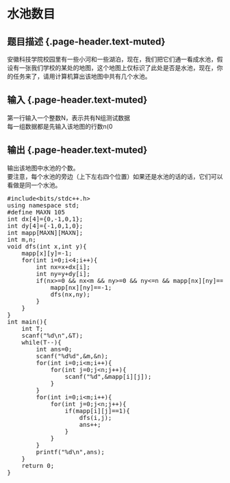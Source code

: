 # 水池数目

## 题目描述 {.page-header.text-muted}

<div class="content">
  安徽科技学院校园里有一些小河和一些湖泊，现在，我们把它们通一看成水池，假设有一张我们学校的某处的地图，这个地图上仅标识了此处是否是水池，现在，你的任务来了，请用计算机算出该地图中共有几个水池。
</div>

## 输入 {.page-header.text-muted}

<div class="content">
  第一行输入一个整数N，表示共有N组测试数据<br /> 每一组数据都是先输入该地图的行数n(0<n<100)与列数m(0<m<100)，然后，输入接下来的m行每行输入n个数，表示此处有水还是没水（1表示此处是水池，0表示此处是地面）
</div>

## 输出 {.page-header.text-muted}

<div class="content">
  输出该地图中水池的个数。<br /> 要注意，每个水池的旁边（上下左右四个位置）如果还是水池的话的话，它们可以看做是同一个水池。</p> 
  
  <pre class="EnlighterJSRAW" data-enlighter-language="cpp">#include&lt;bits/stdc++.h&gt;
using namespace std;
#define MAXN 105
int dx[4]={0,-1,0,1};
int dy[4]={-1,0,1,0};
int mapp[MAXN][MAXN];
int m,n;
void dfs(int x,int y){
    mapp[x][y]=-1;
    for(int i=0;i&lt;4;i++){
        int nx=x+dx[i];
        int ny=y+dy[i];
        if(nx&gt;=0 && nx&lt;m && ny&gt;=0 && ny&lt;=n && mapp[nx][ny]==1){
            mapp[nx][ny]==-1;
            dfs(nx,ny);
        }
    }
}
int main(){
    int T;
    scanf("%d\n",&T);
    while(T--){
        int ans=0;
        scanf("%d%d",&m,&n);
        for(int i=0;i&lt;m;i++){
            for(int j=0;j&lt;n;j++){
                scanf("%d",&mapp[i][j]);
            }
        }
        for(int i=0;i&lt;m;i++){
            for(int j=0;j&lt;n;j++){
                if(mapp[i][j]==1){
                    dfs(i,j);
                    ans++;
                }
            }
        }
        printf("%d\n",ans);
    }
    return 0;
}</pre>
  
  <p>
    &nbsp;
  </p>
</div>
